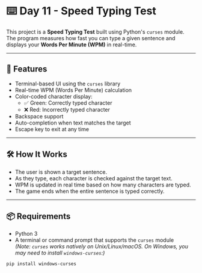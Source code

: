 # ⌨️ Day 11 - Speed Typing Test

This project is a **Speed Typing Test** built using Python's `curses` module.  
The program measures how fast you can type a given sentence and displays your **Words Per Minute (WPM)** in real-time.

---

## 🚀 Features

- Terminal-based UI using the `curses` library
- Real-time WPM (Words Per Minute) calculation
- Color-coded character display:
  - ✅ Green: Correctly typed character
  - ❌ Red: Incorrectly typed character
- Backspace support
- Auto-completion when text matches the target
- Escape key to exit at any time

---

## 🛠️ How It Works

- The user is shown a target sentence.
- As they type, each character is checked against the target text.
- WPM is updated in real time based on how many characters are typed.
- The game ends when the entire sentence is typed correctly.

---

## 📦 Requirements

- Python 3
- A terminal or command prompt that supports the `curses` module  
  *(Note: `curses` works natively on Unix/Linux/macOS. On Windows, you may need to install `windows-curses`:)*

```bash
pip install windows-curses
